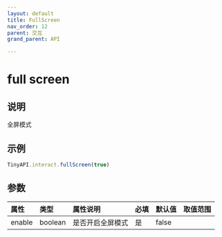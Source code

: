 ```yaml
---
layout: default
title: FullScreen
nav_order: 12
parent: 交互
grand_parent: API

---
```


# full screen
## 说明
全屏模式

## 示例
```javascript
TinyAPI.interact.fullScreen(true)
```

## 参数

| 属性     | 类型      | 属性说明     | 必填  | 默认值   | 取值范围   |
|:-------|:--------|:---------|:----|:------|:-------|
| enable | boolean | 是否开启全屏模式 | 是   | false |  |

